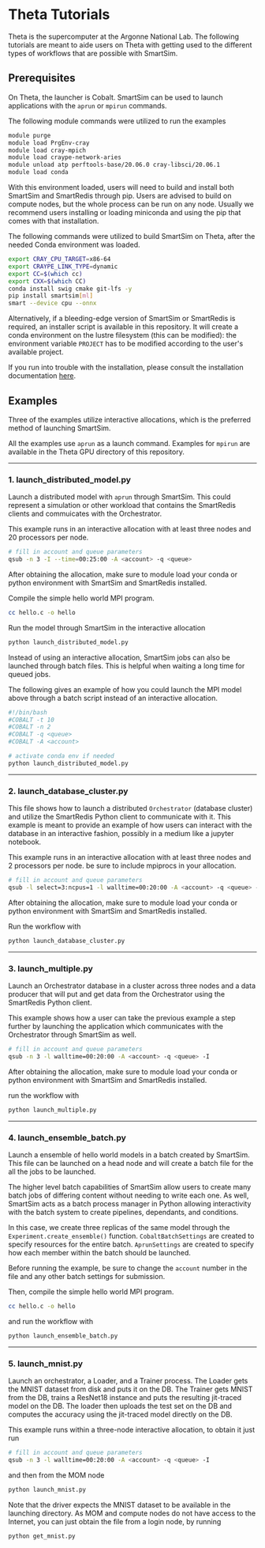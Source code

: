 
# Theta Tutorials

Theta is the supercomputer at the Argonne National Lab. The
following tutorials are meant to aide users on Theta with getting used to the
different types of workflows that are possible with SmartSim.


## Prerequisites

On Theta, the launcher is Cobalt. SmartSim can be used to launch applications
with the `aprun` or `mpirun` commands.

The following module commands were utilized to run the examples

```bash
module purge
module load PrgEnv-cray
module load cray-mpich
module load craype-network-aries
module unload atp perftools-base/20.06.0 cray-libsci/20.06.1
module load conda
```

With this environment loaded, users will need to build and install both SmartSim and
SmartRedis through pip. Users are advised to build on
compute nodes, but the whole process can be run on any node.
Usually we recommend users installing or loading miniconda and
using the pip that comes with that installation. 

The following commands were utilized to build SmartSim on Theta,
after the needed Conda environment was loaded.

```bash
export CRAY_CPU_TARGET=x86-64
export CRAYPE_LINK_TYPE=dynamic
export CC=$(which cc)
export CXX=$(which CC)
conda install swig cmake git-lfs -y
pip install smartsim[ml]
smart --device cpu --onnx
```

Alternatively, if a bleeding-edge version of SmartSim or SmartRedis is
required, an installer script is available in this repository. It will
create a conda environment on the lustre filesystem (this can be modified): the
environment variable `PROJECT` has to be modified according to the user's
available project.

If you run into trouble with the installation, please consult the installation
documentation [here](https://www.craylabs.org/docs/installation.html).

## Examples

Three of the examples utilize interactive allocations, which is the preferred method of
launching SmartSim.

All the examples use `aprun` as a launch command. Examples for `mpirun` are available in the Theta GPU directory of this repository.

----------

### 1. launch_distributed_model.py

Launch a distributed model with `aprun` through SmartSim. This could represent
a simulation or other workload that contains the SmartRedis clients and commuicates
with the Orchestrator.

This example runs in an interactive allocation with at least three
nodes and 20 processors per node. 

```bash
# fill in account and queue parameters
qsub -n 3 -I --time=00:25:00 -A <account> -q <queue>
```

After obtaining the allocation, make sure to module load your conda or python environment
with SmartSim and SmartRedis installed.

Compile the simple hello world MPI program.

```bash
cc hello.c -o hello
```

Run the model through SmartSim in the interactive allocation

```bash
python launch_distributed_model.py
```

Instead of using an interactive allocation, SmartSim jobs can also be
launched through batch files. This is helpful when waiting a long time
for queued jobs.

The following gives an example of how you could launch the MPI
model above through a batch script instead of an interactive allocation.

```bash
#!/bin/bash
#COBALT -t 10
#COBALT -n 2
#COBALT -q <queue>
#COBALT -A <account>

# activate conda env if needed
python launch_distributed_model.py
```
---------

### 2. launch_database_cluster.py

This file shows how to launch a distributed ``Orchestrator`` (database cluster) and
utilize the SmartRedis Python client to communicate with it. This example is meant
to provide an example of how users can interact with the database in an interactive
fashion, possibly in a medium like a jupyter notebook.

This example runs in an interactive allocation with at least three
nodes and 2 processors per node. be sure to include mpiprocs in your
allocation.

```bash
# fill in account and queue parameters
qsub -l select=3:ncpus=1 -l walltime=00:20:00 -A <account> -q <queue> -I
```
After obtaining the allocation, make sure to module load your conda or python environment
with SmartSim and SmartRedis installed.

Run the workflow with

```bash
python launch_database_cluster.py
```
----------
### 3. launch_multiple.py

Launch an Orchestrator database in a cluster across three nodes and a data producer
that will put and get data from the Orchestrator using the SmartRedis Python client.

This example shows how a user can take the previous example a step further by
launching the application which communicates with the Orchestrator through SmartSim
as well.

```bash
# fill in account and queue parameters
qsub -n 3 -l walltime=00:20:00 -A <account> -q <queue> -I
```
After obtaining the allocation, make sure to module load your conda or python environment
with SmartSim and SmartRedis installed.

run the workflow with

```bash
python launch_multiple.py
```
-----------
### 4. launch_ensemble_batch.py

Launch a ensemble of hello world models in a batch created by SmartSim. This
file can be launched on a head node and will create a batch file for the all
the jobs to be launched.

The higher level batch capabilities of SmartSim allow users to create many
batch jobs of differing content without needing to write each one. As well,
SmartSim acts as a batch process manager in Python allowing interactivity
with the batch system to create pipelines, dependants, and conditions.

In this case, we create three replicas of the same model through the
``Experiment.create_ensemble()`` function. ``CobaltBatchSettings`` are created
to specify resources for the entire batch. ``AprunSettings`` are created
to specify how each member within the batch should be launched.

Before running the example, be sure to change the ``account`` number in the
file and any other batch settings for submission.

Then, compile the simple hello world MPI program.

```bash
cc hello.c -o hello
```

and run the workflow with

```bash
python launch_ensemble_batch.py
```
-----------
### 5. launch_mnist.py

Launch an orchestrator, a Loader, and a Trainer process.
The Loader gets the MNIST dataset from disk and puts it on the DB. 
The Trainer gets MNIST from the DB, trains a ResNet18 instance
and puts the resulting jit-traced model on the DB. The loader
then uploads the test set on the DB and computes the accuracy
using the jit-traced model directly on the DB.

This example runs within a three-node interactive allocation,
to obtain it just run
```bash
# fill in account and queue parameters
qsub -n 3 -l walltime=00:20:00 -A <account> -q <queue> -I
```
and then from the MOM node
```bash
python launch_mnist.py
```

Note that the driver expects the MNIST dataset to be available
in the launching directory. As MOM and compute nodes do not
have access to the Internet, you can just obtain the file
from a login node, by running
```bash
python get_mnist.py
```


